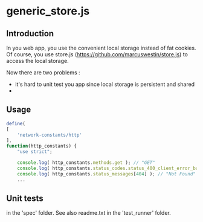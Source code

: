 generic_store.js
================

Introduction
------------

In you web app, you use the convenient local storage instead of fat cookies. Of course,
you use store.js (https://github.com/marcuswestin/store.js) to access the local storage.

Now there are two problems :
- it's hard to unit test you app since local storage is persistent and shared
-


Usage
-----

```javascript
define(
[
	'network-constants/http'
],
function(http_constants) {
	"use strict";

	console.log( http_constants.methods.get ); // "GET"
	console.log( http_constants.status_codes.status_400_client_error_bad_request ); // 400
	console.log( http_constants.status_messages[404] ); // "Not Found"
	...
```


Unit tests
----------

in the 'spec' folder. See also readme.txt in the 'test_runner' folder.
